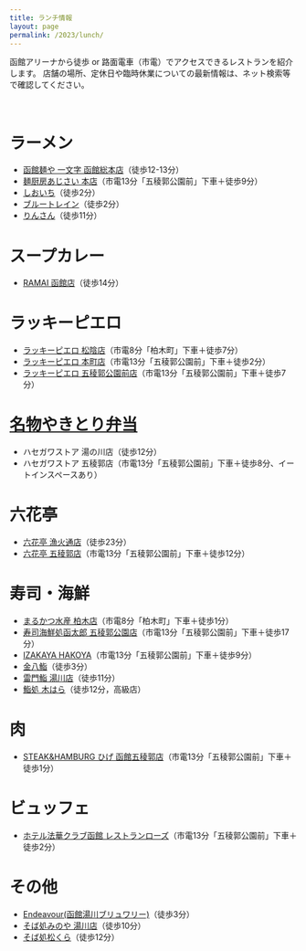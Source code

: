 ```yaml
---
title: ランチ情報
layout: page
permalink: /2023/lunch/
---
```



函館アリーナから徒歩 or 路面電車（市電）でアクセスできるレストランを紹介します。
店舗の場所、定休日や臨時休業についての最新情報は、ネット検索等で確認してください。


<br />


# ラーメン

- [函館麺や 一文字 函館総本店](http://www.ichi-monji.com/2018/?page_id=40)（徒歩12-13分）
- [麺厨房あじさい 本店](https://www.ajisai.tv/info/)（市電13分「五稜郭公園前」下車＋徒歩9分）
- [しおいち](https://tabelog.com/hokkaido/A0105/A010501/1045159/)（徒歩2分）
- [ブルートレイン](https://www.hakobura.jp/spots/28)（徒歩2分）
- [りんさん](https://www.hakobura.jp/spots/165)（徒歩11分）


# スープカレー
- [RAMAI 函館店](https://hakodatedayo.blog.jp/archives/51801097.html)（徒歩14分）


# ラッキーピエロ

- [ラッキーピエロ 松陰店](https://luckypierrot.jp/shop/matsukage/)（市電8分「柏木町」下車＋徒歩7分）
- [ラッキーピエロ 本町店](https://luckypierrot.jp/shop/honcho/)（市電13分「五稜郭公園前」下車＋徒歩2分）
- [ラッキーピエロ 五稜郭公園前店](https://luckypierrot.jp/shop/goryokaku/)（市電13分「五稜郭公園前」下車＋徒歩7分）


# [名物やきとり弁当](https://www.hasesuto.co.jp/yakiben-story.html)

- ハセガワストア 湯の川店（徒歩12分）
- ハセガワストア 五稜郭店（市電13分「五稜郭公園前」下車＋徒歩8分、イートインスペースあり）


# 六花亭

- [六花亭 漁火通店](https://hakodatedayo.blog.jp/archives/52169340.html)（徒歩23分）
- [六花亭 五稜郭店](https://mainichibeer.jp/rokkatei-hakodate/)（市電13分「五稜郭公園前」下車＋徒歩12分）


# 寿司・海鮮

- [まるかつ水産 柏木店](https://oishi-hakodate.com/2023/05/07/%E3%80%8C%E3%81%BE%E3%82%8B%E3%81%8B%E3%81%A4%E6%B0%B4%E7%94%A3-%E6%9F%8F%E6%9C%A8%E5%BA%97%E3%80%8D%E3%83%AA%E3%83%8B%E3%83%A5%E3%83%BC%E3%82%A2%E3%83%AB%E3%82%AA%E3%83%BC%E3%83%97%E3%83%B3%E3%81%97/)（市電8分「柏木町」下車＋徒歩1分）
- [寿司海鮮処函太郎 五稜郭公園店](https://hakodatedayo.blog.jp/archives/52163539.html)（市電13分「五稜郭公園前」下車＋徒歩17分）
- [IZAKAYA HAKOYA](https://tabelog.com/hokkaido/A0105/A010501/1050944/)（市電13分「五稜郭公園前」下車＋徒歩9分）
- [金八鮨](http://blog.livedoor.jp/moya_sic/archives/52265843.html)（徒歩3分）
- [雷門鮨 湯川店](https://johnny88.net/raimon-sushi-hakodate/)（徒歩11分）
- [鮨処 木はら](https://www.hakobura.jp/spots/7)（徒歩12分，高級店）


# 肉

- [STEAK&HAMBURG ひげ 函館五稜郭店](https://tabelog.com/hokkaido/A0105/A010501/1052809/)（市電13分「五稜郭公園前」下車＋徒歩1分）


# ビュッフェ

- [ホテル法華クラブ函館 レストランローズ](https://ameblo.jp/utashin/entry-12748180983.html)（市電13分「五稜郭公園前」下車＋徒歩2分）


# その他

- [Endeavour(函館湯川ブリュワリー)](http://www.shop-endeavour.jp/about.html)（徒歩3分）
- [そば処みのや 湯川店](https://tabelog.com/hokkaido/A0105/A010501/1021466/)（徒歩10分）
- [そば処松くら](https://matsukura.co/info/)（徒歩12分）


